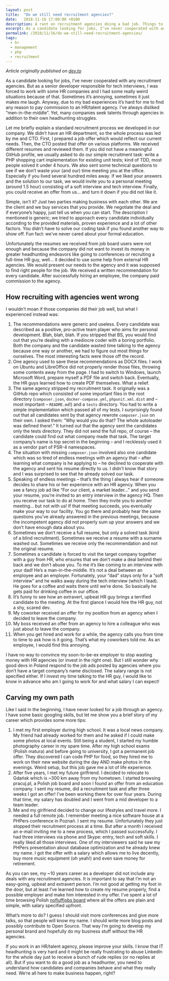 ```yaml
---
layout: post
title:  "Do we still need recruitment agencies?"
date:   2018-11-16 17:00:00 +0100
description: A rant on recruitment agencies doing a bad job. Things to watch for when you are outsourcing your recruitment process.
excerpt: As a candidate looking for jobs, I’ve never cooperated with any recruitment agencies. But as a senior developer responsible for tech interviews, I was forced to work with some HR companies and I had some really weird situations because of that.
permalink: /2018/11/16/do-we-still-need-recruitment-agencies/
tags:
  - hr
  - management
  - php
  - recruitment
---
```


*Article originally published on [dev.to](https://dev.to/phorzycki/do-we-still-need-recruitment-agencies-4gpk)*

As a candidate looking for jobs, I’ve never cooperated with any recruitment agencies. But as a senior developer responsible for tech interviews, I was forced to work with some HR companies and I had some really weird situations because of that. Sometimes it’s annoying, sometimes it just makes me laugh. Anyway, due to my bad experiences it’s hard for me to find any reason to pay commission to an HR/talent agency. I’ve always disliked “men-in-the-middle”. Yet, many companies seek talents through agencies in addition to their own headhunting struggles.

Let me briefly explain a standard recruitment process we developed in our company. We didn’t have an HR department, so the whole process was led by me and CTO. First, I prepared a job offer which would reflect our current needs. Then, the CTO posted that offer on various platforms. We received different resumes and reviewed them. If you did not have a meaningful GitHub profile, we usually asked to do our simple recruitment task: write a PHP shopping cart implementation for existing unit tests; kind of TDD, most people solved it under 4 hours. We also sent some technical questions to see if we don’t waste your (and our) time meeting you at the office. Especially if you lived several hundred miles away. If we liked your answers and the solution to our task, we would invite you to a personal meeting (around 1.5 hour) consisting of a soft interview and tech interview. Finally, you could receive an offer from us… and turn it down if you did not like it.

Simple, isn’t it? Just two parties making business with each other. We are the client and we buy services that you provide. We negotiate the deal and if everyone’s happy, just tell us when you can start. The description I mentioned is generic; we tried to approach every candidate individually according to the provided materials, proven experience and a lot of other factors. You didn’t have to solve our coding task if you found another way to show off. Fun fact: we’ve never cared about your formal education.

Unfortunately the resumes we received from job board users were not enough and because the company did not want to invest its money in greater headhunting endeavors like going to conferences or recruiting a full-time HR guy, well… it decided to use some help from external HR agencies. We would present our needs to the agency and it was supposed to find right people for the job. We received a written recommendation for every candidate. After successfully hiring an employee, the company paid commission to the agency.

## How recruiting with agencies went wrong

I wouldn’t moan if those companies did their job well, but what I experienced instead was:

1. The recommendations were generic and useless. Every candidate was described as a positive, pro-active team player who aims for personal development. Blah, blah, blah. If you stripped that BS, you would find out that you’re dealing with a mediocre coder with a boring portfolio. Both the company and the candidate wasted time talking to the agency because one way or another, we had to figure out most things for ourselves. The most interesting facts were those off the record.
2. One agency used to save these recommendations as DOCX files. I work on Ubuntu and LibreOffice did not properly render those files, throwing some contents away from the page. I had to switch to Windows, launch Microsoft Word, prepare myself a PDF file and switch back. Eventually, the HR guys learned how to create PDF themselves. What a relief.
3. The same agency stripped my recruitment task. It originally was a GitHub repo which consisted of some important files in the root directory (`composer.json`, `docker-compose.yml`, `phpunit.xml.dist` and – most important – `README.md`!) and a `tests` directory. You had to write a simple implementation which passed all of my tests. I surprisingly found out that all candidates sent by that agency rewrote `composer.json` on their own. I asked them: “Why would you do that? The whole autoloader was defined there!.” It turned out that the agency sent the candidates only the tests directory. They did not send the full repo, of course – the candidate could find out what company made that task. The target company’s name is top secret in the beginning – and I recklessly used it as a vendor part of PSR-4 namespaces.
4. The situation with missing `composer.json` involved also one candidate which was so tired of endless meetings with an agency that – after learning what company is he applying to – he declined to cooperate with the agency and sent his resume directly to us. I didn’t know that story and I was surprised to see that he already solved our task.
5. Speaking of endless meetings – that’s the thing I always hear if someone decides to share his or her experience with an HR agency. When you see a fancy job ad like “For our client, a market leader…” and you send your resume, you’re invited to an entry interview in the agency HQ. Then you receive our task to do at home. Then they invite you to another meeting… but not with us! If that meeting succeeds, you eventually make your way to our facility. You go there and probably hear the same questions you’ve already answered in the previous meetings, because the incompetent agency did not properly sum up your answers and we don’t have enough data about you.
6. Sometimes we don’t receive a full resume, but only a solved task (kind of a blind recruitment). Sometimes we receive a resume with a surname washed out. Sometimes we receive only the recommendation and not the original resume.
7. Sometimes a candidate is forced to visit the target company together with a guy from HR, who ensures that we don’t make a deal behind their back and we don’t abuse you. To me it’s like coming to an interview with your dad! He’s a man-in-the-middle. It’s not a deal between an employee and an employer. Fortunately, your “dad” stays only for a “soft interview” and he walks away during the tech interview (which I lead). He goes for a coffee and waits there until we’re done. So basically he gets paid for drinking coffee in our office.
8. It’s funny to see how an extravert, upbeat HR guy brings a terrified candidate to the meeting. At the first glance I would hire the HR guy, not a shy, scared dev.
9. My coworker received an offer for my position from an agency when I decided to leave the company.
10. My boss received an offer from an agency to hire a colleague who was just about to leave the company.
11. When you get hired and work for a while, the agency calls you from time to time to ask how is it going. That’s what my coworkers told me. As an employee, I would find this annoying.

I have no way to convince my soon-to-be-ex employer to stop wasting money with HR agencies (or invest in the right one). But I still wonder why good devs in Poland respond to the job ads posted by agencies where you don’t have a target company’s name disclosed. The salary range is not specified either. If I invest my time talking to the HR guy, I would like to know in advance who am I going to work for and what salary I can expect!

## Carving my own path

Like I said in the beginning, I have never looked for a job through an agency. I have some basic googling skills, but let me show you a brief story of my career which provides some more tips:

1. I met my first employer during high school. It was a local news company. My friend had already worked for them and he asked if I could make some photos at local events. Still being a student, I started my humble photography career in my spare time. After my high school exams (Polish matura) and before going to university, I got a permanent job offer. They discovered I can code PHP for food, so they hired me to work on their new website during the day AND make photos in the evenings. Weird setup, but this job gave me a lot of life experience.
2. After five years, I met my future girlfriend. I decided to relocate to Gdańsk which is ~300 km away from my hometown. I started browsing pracuj.pl, a Polish job board and soon I found an offer from an education company. I sent my resume, did a recruitment task and after three weeks I got an offer! I’ve been working there for over four years. During that time, my salary has doubled and I went from a mid developer to a team leader.
3. Me and my girlfriend decided to change our lifestyles and travel more. I needed a full remote job. I remember meeting a nice software house at a PHPers conference in Poznań. I sent my resume. Unfortunately they just stopped their recruitment process at a time. But after a month I received an e-mail inviting me to a new process, which I passed successfully. I had three interviews via phone and Skype: entry, tech and soft skills. I really liked all those interviews. One of my interviewers said he saw my PHPers presentation about database optimization and he already knew my name. I got the offer with a salary which allows me to live decently, buy more music equipment (oh yeah!) and even save money for retirement.

As you can see, my ~10 years career as a developer did not include any deals with any recruitment agencies. It is important to say that I’m not an easy-going, upbeat and extravert person. I’m not good at getting my foot in the door, but at least I’ve learned how to create my resume properly, find a possible employer and make him interested in my offer. I’ve spent a lot of time browsing Polish [nofluffjobs board](https://nofluffjobs.com/) where all the offers are plain and simple, with salary specified upfront.

What’s more to do? I guess I should visit more conferences and give more talks, so that people will know my name. I should write more blog posts and possibly contribute to Open Source. That way I’m going to develop my personal brand and hopefully do my business stuff without the HR agencies.

If you work in an HR/talent agency, please improve your skills. I know that IT headhunting is very hard and it might be really frustrating to abuse LinkedIn for the whole day just to receive a bunch of rude replies (or no replies at all). But if you want to do a good job as a headhunter, you need to understand how candidates and companies behave and what they really need. We’re all here to make business happen, right?
